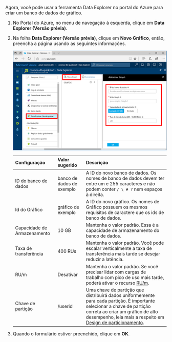 Agora, você pode usar a ferramenta Data Explorer no portal do Azure para criar um banco de dados de gráfico. 

1. No Portal do Azure, no menu de navegação à esquerda, clique em **Data Explorer (Versão prévia)**. 
2. Na folha **Data Explorer (Versão prévia)**, clique em **Novo Gráfico**, então, preencha a página usando as seguintes informações.

    ![Data Explorer no Portal do Azure](./media/cosmos-db-create-graph/azure-cosmosdb-data-explorer.png)

    Configuração|Valor sugerido|Descrição
    ---|---|---
    ID do banco de dados|banco de dados de exemplo|A ID do novo banco de dados. Os nomes de banco de dados devem ter entre um e 255 caracteres e não podem conter `/ \ # ?` nem espaços à direita.
    Id do Gráfico|gráfico de exemplo|A ID do novo gráfico. Os nomes de Gráfico possuem os mesmos requisitos de caractere que os ids de banco de dados.
    Capacidade de Armazenamento| 10 GB|Mantenha o valor padrão. Essa é a capacidade de armazenamento do banco de dados.
    Taxa de transferência|400 RUs|Mantenha o valor padrão. Você pode escalar verticalmente a taxa de transferência mais tarde se desejar reduzir a latência.
    RU/m|Desativar|Mantenha o valor padrão. Se você precisar lidar com cargas de trabalho com pico de uso mais tarde, poderá ativar o recurso [RU/m](../articles/cosmos-db/request-units-per-minute.md).
    Chave de partição|/userid|Uma chave de partição que distribuirá dados uniformemente para cada partição. É importante selecionar a chave de partição correta ao criar um gráfico de alto desempenho, leia mais a respeito em [Design de particionamento](../articles/cosmos-db/partition-data.md#designing-for-partitioning).

3. Quando o formulário estiver preenchido, clique em **OK**.